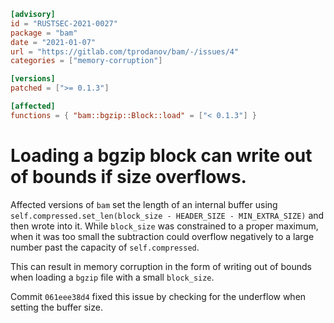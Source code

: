 ```toml
[advisory]
id = "RUSTSEC-2021-0027"
package = "bam"
date = "2021-01-07"
url = "https://gitlab.com/tprodanov/bam/-/issues/4"
categories = ["memory-corruption"]

[versions]
patched = [">= 0.1.3"]

[affected]
functions = { "bam::bgzip::Block::load" = ["< 0.1.3"] }
```

# Loading a bgzip block can write out of bounds if size overflows.

Affected versions of `bam` set the length of an internal buffer using
`self.compressed.set_len(block_size - HEADER_SIZE - MIN_EXTRA_SIZE)` and then
wrote into it. While `block_size` was constrained to a proper maximum, when it
was too small the subtraction could overflow negatively to a large number past
the capacity of `self.compressed`.

This can result in memory corruption in the form of writing out of bounds when
loading a `bgzip` file with a small `block_size`.

Commit `061eee38d4` fixed this issue by checking for the underflow when setting
the buffer size.

